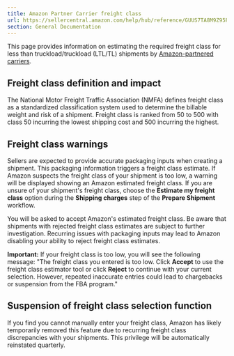 ```yaml
---
title: Amazon Partner Carrier freight class
url: https://sellercentral.amazon.com/help/hub/reference/GUUS7TA8M9Z95P3R
section: General Documentation
---
```


This page provides information on estimating the required freight class for
less than truckload/truckload (LTL/TL) shipments by [Amazon-partnered
carriers](/gp/help/G201530080).

## Freight class definition and impact

The National Motor Freight Traffic Association (NMFA) defines freight class as
a standardized classification system used to determine the billable weight and
risk of a shipment. Freight class is ranked from 50 to 500 with class 50
incurring the lowest shipping cost and 500 incurring the highest.

## Freight class warnings

Sellers are expected to provide accurate packaging inputs when creating a
shipment. This packaging information triggers a freight class estimate. If
Amazon suspects the freight class of your shipment is too low, a warning will
be displayed showing an Amazon estimated freight class. If you are unsure of
your shipment's freight class, choose the **Estimate my freight class** option
during the **Shipping charges** step of the **Prepare Shipment** workflow.

You will be asked to accept Amazon's estimated freight class. Be aware that
shipments with rejected freight class estimates are subject to further
investigation. Recurring issues with packaging inputs may lead to Amazon
disabling your ability to reject freight class estimates.

**Important:** If your freight class is too low, you will see the following
message: "The freight class you entered is too low. Click **Accept** to use
the freight class estimator tool or click **Reject** to continue with your
current selection. However, repeated inaccurate entries could lead to
chargebacks or suspension from the FBA program."

## Suspension of freight class selection function

If you find you cannot manually enter your freight class, Amazon has likely
temporarily removed this feature due to recurring freight class discrepancies
with your shipments. This privilege will be automatically reinstated
quarterly.


